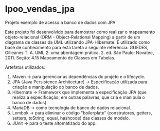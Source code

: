 # lpoo_vendas_jpa
Projeto exemplo de acesso a banco de dados com JPA

Este projeto foi desenvolvido para demostrar como realizar o mapeamento objeto-relacional (ORM - Object-Relational Mapping) a partir de um diagrama de classes da UML utilizando JPA-Hibernate.
É utilizado como base de conhecimento para esta tarefa a seguinte referência: GUEDES, Gilleanes T. A. UML 2: uma abordagem prática. 2. ed. São Paulo: Novatec, 2011. Seção: 4.15 Mapeamento de Classes em Tabelas.

Artefatos utilizados:
1. Maven -> para gerenciar as dependências do projeto e o lifecycle.
2. JPA (Java Persistence Architecture) -> Especificação utilizada para criação e manipulação do banco de dados.
3. Hibernate -> Framework que implementa a especificação JPA (que realiza a especificação, em outras palavras, que cria e manipula o banco de dados).
4. MariaDB -> como tecnologia de banco de dados relacional.
5. Lombok -> para eliminar o código "boilerplate" (construtores, getters, setters, toString, equal, hashcode) das classes de modelo.
6. JUnit -> para o teste altomatizado do app.

